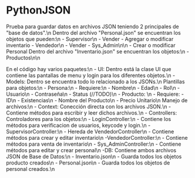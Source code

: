 # PythonJSON
Prueba para guardar datos en archivos JSON teniendo 2 principales de "base de datos".\n
Dentro del archivo "Personal.json" se encuentran los objetos que pueden:\n
    - Supervisor\n
        - Vender
        - Agregar o modificar inventario
    - Vendedor\n
        - Vender
    - Sys_Admin\n\n
        - Crear o modificar Personal
Dentro del archivo "Inventario.json" se encuentran los objetos:\n
    - Productos\n\n

En el código hay varios paquetes:\n
    - UI: Dentro está la clase UI que contiene las pantallas de menu y login para los diferentes objetos.\n
    - Models: Dentro se encuentra todo lo relacionado a los JSONs.\n
        Plantillas para objetos:\n
        - Persona:\n
            - Requiere:\n
                - Nombre\n
                - Edad\n
                - Rol\n
                - Usuario\n
                - Contraseña\n
                - Status (//TODO)\n
        - Producto: \n
            - Requiere:
                - ID\n
                - Existencias\n
                - Nombre del Producto\n
                - Precio Unitario\n
        Manejo de archivos:\n
        - Context: Conección directa con los archivos JSON.\n
            - Contiene métodos para escribir y leer dichos archivos.\n
    - Controllers: Controladores para los objetos:\n
        - LoginController:\n
            - Contiene los métodos para verificacion de usuarios, keycode y login.\n
        -SupervisorController:\n
            - Hereda de VendedorController\n
            - Contiene métodos para crear y editar inventario\n
        -VendedorController:\n
            - Contiene métodos para venta de inventario\n
        - Sys_AdminController:\n
            - Contiene métodos para editar y crear personal\n
    -DB: Contiene ambos archivos JSON de Base de Datos:\n
        - Inventario.json\n
            - Guarda todos los objetos producto creados\n
        - Personal.json\n
            - Guarda todos los objetos de personal creados.\n
